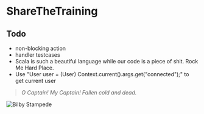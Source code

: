 ShareTheTraining
=================================

## Todo
* non-blocking action
* handler testcases
* Scala is such a beautiful language while our code is a piece of shit. Rock Me Hard Place.
* Use "User user = (User) Context.current().args.get("connected");" to get current user

>*O Captain! My Captain! Fallen cold and dead.*

![Bilby Stampede](http://assets1.redbubble.net/assets/clear-24f1b1f9614bdeeb1c30a4aa48f963d0.gif)
